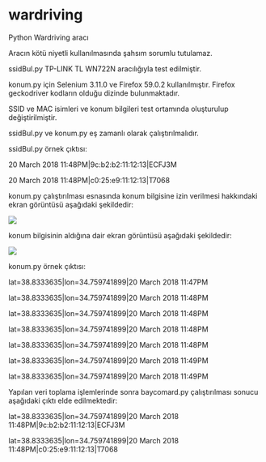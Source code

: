 # wardriving
Python Wardriving aracı

Aracın kötü niyetli kullanılmasında şahsım sorumlu tutulamaz.

ssidBul.py TP-LINK TL WN722N aracılığıyla test edilmiştir.

konum.py için Selenium 3.11.0 ve Firefox 59.0.2 kullanılmıştır. Firefox geckodriver kodların olduğu dizinde bulunmaktadır.

SSID ve MAC isimleri ve konum bilgileri test ortamında oluşturulup değiştirilmiştir.

ssidBul.py ve konum.py eş zamanlı olarak çalıştırılmalıdır.

ssidBul.py örnek çıktısı:

20 March 2018 11:48PM|9c:b2:b2:11:12:13|ECFJ3M

20 March 2018 11:48PM|c0:25:e9:11:12:13|T7068

konum.py çalıştırılması esnasında konum bilgisine izin verilmesi hakkındaki ekran görüntüsü aşağıdaki şekildedir:

<img src="https://github.com/anilbaranyelken/baycomard/blob/master/geody1.JPG">

konum bilgisinin aldığına dair ekran görüntüsü aşağıdaki şekildedir:

<img src="https://github.com/anilbaranyelken/baycomard/blob/master/geody2.JPG">

konum.py örnek çıktısı:

lat=38.8333635|lon=34.759741899|20 March 2018 11:47PM

lat=38.8333635|lon=34.759741899|20 March 2018 11:48PM

lat=38.8333635|lon=34.759741899|20 March 2018 11:48PM

lat=38.8333635|lon=34.759741899|20 March 2018 11:48PM

lat=38.8333635|lon=34.759741899|20 March 2018 11:48PM

lat=38.8333635|lon=34.759741899|20 March 2018 11:49PM

lat=38.8333635|lon=34.759741899|20 March 2018 11:49PM

Yapılan veri toplama işlemlerinde sonra  baycomard.py çalıştırılması sonucu aşağıdaki çıktı elde edilmektedir:

lat=38.8333635|lon=34.759741899|20 March 2018 11:48PM|9c:b2:b2:11:12:13|ECFJ3M

lat=38.8333635|lon=34.759741899|20 March 2018 11:48PM|c0:25:e9:11:12:13|T7068
